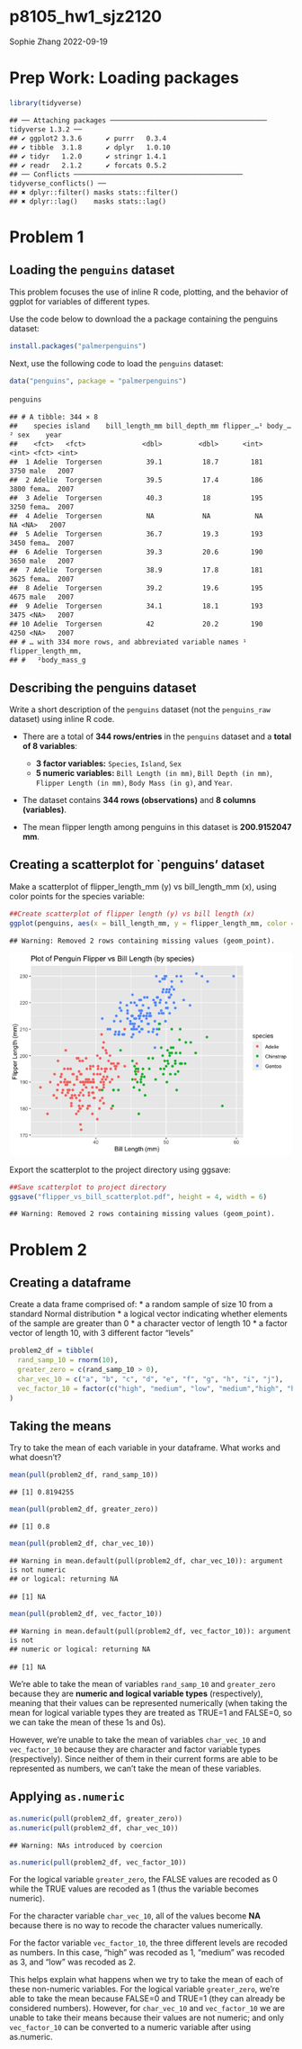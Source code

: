 p8105_hw1_sjz2120
================
Sophie Zhang
2022-09-19

# Prep Work: Loading packages

``` r
library(tidyverse)
```

    ## ── Attaching packages ─────────────────────────────────────── tidyverse 1.3.2 ──
    ## ✔ ggplot2 3.3.6      ✔ purrr   0.3.4 
    ## ✔ tibble  3.1.8      ✔ dplyr   1.0.10
    ## ✔ tidyr   1.2.0      ✔ stringr 1.4.1 
    ## ✔ readr   2.1.2      ✔ forcats 0.5.2 
    ## ── Conflicts ────────────────────────────────────────── tidyverse_conflicts() ──
    ## ✖ dplyr::filter() masks stats::filter()
    ## ✖ dplyr::lag()    masks stats::lag()

# Problem 1

## Loading the `penguins` dataset

This problem focuses the use of inline R code, plotting, and the
behavior of ggplot for variables of different types.

Use the code below to download the a package containing the penguins
dataset:

``` r
install.packages("palmerpenguins")
```

Next, use the following code to load the `penguins` dataset:

``` r
data("penguins", package = "palmerpenguins")

penguins
```

    ## # A tibble: 344 × 8
    ##    species island    bill_length_mm bill_depth_mm flipper_…¹ body_…² sex    year
    ##    <fct>   <fct>              <dbl>         <dbl>      <int>   <int> <fct> <int>
    ##  1 Adelie  Torgersen           39.1          18.7        181    3750 male   2007
    ##  2 Adelie  Torgersen           39.5          17.4        186    3800 fema…  2007
    ##  3 Adelie  Torgersen           40.3          18          195    3250 fema…  2007
    ##  4 Adelie  Torgersen           NA            NA           NA      NA <NA>   2007
    ##  5 Adelie  Torgersen           36.7          19.3        193    3450 fema…  2007
    ##  6 Adelie  Torgersen           39.3          20.6        190    3650 male   2007
    ##  7 Adelie  Torgersen           38.9          17.8        181    3625 fema…  2007
    ##  8 Adelie  Torgersen           39.2          19.6        195    4675 male   2007
    ##  9 Adelie  Torgersen           34.1          18.1        193    3475 <NA>   2007
    ## 10 Adelie  Torgersen           42            20.2        190    4250 <NA>   2007
    ## # … with 334 more rows, and abbreviated variable names ¹​flipper_length_mm,
    ## #   ²​body_mass_g

## **Describing the penguins dataset**

Write a short description of the `penguins` dataset (not the
`penguins_raw` dataset) using inline R code.

-   There are a total of **344 rows/entries** in the `penguins` dataset
    and a **total of 8 variables**:

    -   **3 factor variables:** `Species`, `Island`, `Sex`
    -   **5 numeric variables:** `Bill Length (in mm)`,
        `Bill Depth (in mm)`, `Flipper Length (in mm)`,
        `Body Mass (in g)`, and `Year`.

-   The dataset contains **344 rows (observations)** and **8 columns
    (variables)**.

-   The mean flipper length among penguins in this dataset is
    **200.9152047 mm**.

## Creating a scatterplot for \`penguins’ dataset

Make a scatterplot of flipper_length_mm (y) vs bill_length_mm (x), using
color points for the species variable:

``` r
##Create scatterplot of flipper length (y) vs bill length (x)
ggplot(penguins, aes(x = bill_length_mm, y = flipper_length_mm, color = species)) + geom_point() + xlab("Bill Length (mm)") + ylab("Flipper Length (mm)") + ggtitle("Plot of Penguin Flipper vs Bill Length (by species)")
```

    ## Warning: Removed 2 rows containing missing values (geom_point).

![](p8105_hw1_sjz2120_files/figure-gfm/penguins_flipper_bill_scatterplot-1.png)<!-- -->

Export the scatterplot to the project directory using ggsave:

``` r
##Save scatterplot to project directory
ggsave("flipper_vs_bill_scatterplot.pdf", height = 4, width = 6)
```

    ## Warning: Removed 2 rows containing missing values (geom_point).

# Problem 2

## Creating a dataframe

Create a data frame comprised of: \* a random sample of size 10 from a
standard Normal distribution \* a logical vector indicating whether
elements of the sample are greater than 0 \* a character vector of
length 10 \* a factor vector of length 10, with 3 different factor
“levels”

``` r
problem2_df = tibble(
  rand_samp_10 = rnorm(10),
  greater_zero = c(rand_samp_10 > 0),
  char_vec_10 = c("a", "b", "c", "d", "e", "f", "g", "h", "i", "j"),
  vec_factor_10 = factor(c("high", "medium", "low", "medium","high", "high", "low", "low", "medium", "high"))
)
```

## Taking the means

Try to take the mean of each variable in your dataframe. What works and
what doesn’t?

``` r
mean(pull(problem2_df, rand_samp_10))
```

    ## [1] 0.8194255

``` r
mean(pull(problem2_df, greater_zero))
```

    ## [1] 0.8

``` r
mean(pull(problem2_df, char_vec_10))
```

    ## Warning in mean.default(pull(problem2_df, char_vec_10)): argument is not numeric
    ## or logical: returning NA

    ## [1] NA

``` r
mean(pull(problem2_df, vec_factor_10))
```

    ## Warning in mean.default(pull(problem2_df, vec_factor_10)): argument is not
    ## numeric or logical: returning NA

    ## [1] NA

We’re able to take the mean of variables `rand_samp_10` and
`greater_zero` because they are **numeric and logical variable types**
(respectively), meaning that their values can be represented numerically
(when taking the mean for logical variable types they are treated as
TRUE=1 and FALSE=0, so we can take the mean of these 1s and 0s).

However, we’re unable to take the mean of variables `char_vec_10` and
`vec_factor_10` because they are character and factor variable types
(respectively). Since neither of them in their current forms are able to
be represented as numbers, we can’t take the mean of these variables.

## Applying `as.numeric`

``` r
as.numeric(pull(problem2_df, greater_zero))
as.numeric(pull(problem2_df, char_vec_10))
```

    ## Warning: NAs introduced by coercion

``` r
as.numeric(pull(problem2_df, vec_factor_10))
```

For the logical variable `greater_zero`, the FALSE values are recoded as
0 while the TRUE values are recoded as 1 (thus the variable becomes
numeric).

For the character variable `char_vec_10`, all of the values become
**NA** because there is no way to recode the character values
numerically.

For the factor variable `vec_factor_10`, the three different levels are
recoded as numbers. In this case, “high” was recoded as 1, “medium” was
recoded as 3, and “low” was recoded as 2.

This helps explain what happens when we try to take the mean of each of
these non-numeric variables. For the logical variable `greater_zero`,
we’re able to take the mean because FALSE=0 and TRUE=1 (they can already
be considered numbers). However, for `char_vec_10` and `vec_factor_10`
we are unable to take their means because their values are not numeric;
and only `vec_factor_10` can be converted to a numeric variable after
using as.numeric.
